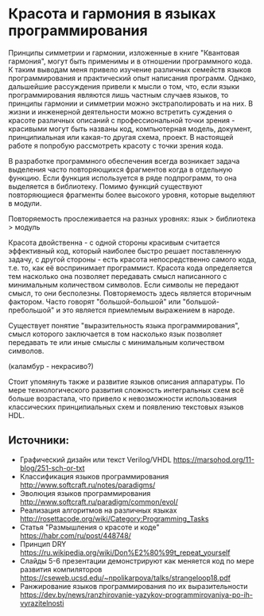 # Красота и гармония в языках программирования

Принципы симметрии и гармонии, изложенные в книге "Квантовая гармония", могут быть применимы и в отношении программного кода. К таким выводам меня привело изучение различных семейств языков программирования и практический опыт написания программ. Однако, дальшейшие рассуждения привели к мысли о том, что, если языки программирования являются лишь частным случаев языков, то принципы гармонии и симметрии можно экстраполировать и на них.
В жизни и инженерной деятельности можно встретить суждения о красоте различных описаний с профессиональной точки зрения - красивыми могут быть названы код, компьютерная модель, документ, принципиальная или какая-то другая схема, проект. В настоящей работе я попробую рассмотреть красоту с точки зрения кода.

В разработке программного обеспечения всегда возникает задача выделения часто повторяющихся фрагментов когда в отдельную функцию. Если функция используется в ряде подпрограмм, то она выделяется в библиотеку. Помимо функций существуют повторяющиеся фрагменты более высокого уровня, которые выделяют в модули. 

Повторяемость прослеживается на разных уровнях: язык > библиотека > модуль

Красота двойственна - с одной стороны красивым считается эффективный код, который наиболее быстро решает поставленную задачу, с другой стороны - есть красота непосредственно самого кода, т.е. то, как её воспринимает программист. Красота кода определяется тем насколько она позволяет передавать смысл написанного с минимальным количеством символов. Если символы не передают смысл, то они бесполезны. Повторяемость здесь является вторичным фактором. Часто говорят "большой-большой" или "большой-пребольшой" и это является приемлемым выражением в народе.

Существует понятие "выразительность языка программирования", смысл которого заключается в том насколько язык позволяет передавать те или иные смыслы с минимальным количеством символов.

(каламбур - некрасиво?)

Стоит упомянуть также и развитие языков описания аппаратуры. По мере технологического развития сложность интегральных схем всё больше возрастала, что привело к невозможности использования классических принципиальных схем и появлению текстовых языков HDL.

## Источники:

* Графический дизайн или текст Verilog/VHDL
https://marsohod.org/11-blog/251-sch-or-txt
* Классификация языков программирования
http://www.softcraft.ru/notes/paradigms/
* Эволюция языков программирования
http://www.softcraft.ru/paradigm/common/evol/
* Реализация алгоритмов на различных языках
http://rosettacode.org/wiki/Category:Programming_Tasks
* Статья "Размышления о красоте и коде"
https://habr.com/ru/post/448748/
* Принцип DRY
https://ru.wikipedia.org/wiki/Don%E2%80%99t_repeat_yourself
* Слайды 5-6 презентации демонстрируют как меняется код по мере развития компиляторов
https://cseweb.ucsd.edu/~npolikarpova/talks/strangeloop18.pdf
* Ранжирование языков программирования по их выразительности
https://dev.by/news/ranzhirovanie-yazykov-programmirovaniya-po-ih-vyrazitelnosti